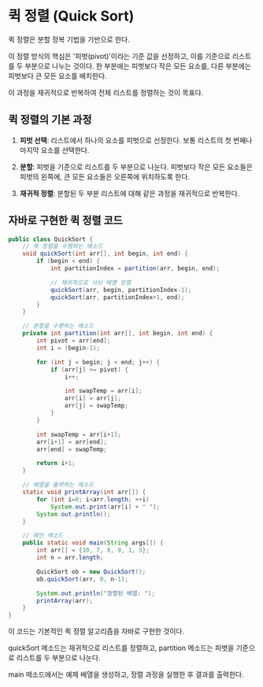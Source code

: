# 퀵 정렬 (Quick Sort)

퀵 정렬은 분할 정복 기법을 기반으로 한다. 

이 정렬 방식의 핵심은 '피벗(pivot)'이라는 기준 값을 선정하고, 이를 기준으로 리스트를 두 부분으로 나누는 것이다. 한 부분에는 피벗보다 작은 모든 요소를, 다른 부분에는 피벗보다 큰 모든 요소를 배치한다.

이 과정을 재귀적으로 반복하여 전체 리스트를 정렬하는 것이 목표다.

## 퀵 정렬의 기본 과정
1. **피벗 선택**: 리스트에서 하나의 요소를 피벗으로 선정한다. 보통 리스트의 첫 번째나 마지막 요소를 선택한다.

2. **분할**: 피벗을 기준으로 리스트를 두 부분으로 나눈다. 피벗보다 작은 모든 요소들은 피벗의 왼쪽에, 큰 모든 요소들은 오른쪽에 위치하도록 한다.

3. **재귀적 정렬**: 분할된 두 부분 리스트에 대해 같은 과정을 재귀적으로 반복한다.

## 자바로 구현한 퀵 정렬 코드
```java
public class QuickSort {
    // 퀵 정렬을 수행하는 메소드
    void quickSort(int arr[], int begin, int end) {
        if (begin < end) {
            int partitionIndex = partition(arr, begin, end);

            // 재귀적으로 서브 배열 정렬
            quickSort(arr, begin, partitionIndex-1);
            quickSort(arr, partitionIndex+1, end);
        }
    }

    // 분할을 수행하는 메소드
    private int partition(int arr[], int begin, int end) {
        int pivot = arr[end];
        int i = (begin-1);

        for (int j = begin; j < end; j++) {
            if (arr[j] <= pivot) {
                i++;

                int swapTemp = arr[i];
                arr[i] = arr[j];
                arr[j] = swapTemp;
            }
        }

        int swapTemp = arr[i+1];
        arr[i+1] = arr[end];
        arr[end] = swapTemp;

        return i+1;
    }

    // 배열을 출력하는 메소드
    static void printArray(int arr[]) {
        for (int i=0; i<arr.length; ++i)
            System.out.print(arr[i] + " ");
        System.out.println();
    }

    // 메인 메소드
    public static void main(String args[]) {
        int arr[] = {10, 7, 8, 9, 1, 5};
        int n = arr.length;

        QuickSort ob = new QuickSort();
        ob.quickSort(arr, 0, n-1);

        System.out.println("정렬된 배열: ");
        printArray(arr);
    }
}
```
이 코드는 기본적인 퀵 정렬 알고리즘을 자바로 구현한 것이다.

quickSort 메소드는 재귀적으로 리스트를 정렬하고, partition 메소드는 피벗을 기준으로 리스트를 두 부분으로 나눈다. 

main 메소드에서는 예제 배열을 생성하고, 정렬 과정을 실행한 후 결과를 출력한다.